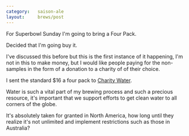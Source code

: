```yaml
---
category:   saison-ale
layout:     brews/post
---
```


For Superbowl Sunday I'm going to bring a Four Pack.

Decided that I'm going buy it.

I've discussed this before but this is the first instance of it
happening, I'm not in this to make money, but I would like people
paying for the non-samples in the form of a donation to a charity of
of their choice.

I sent the standard $16 a four pack to [Charity Water](https://www.charitywater.org/donate/general/thankyou/AoB89PHi).

Water is such a vital part of my brewing process and such a precious resource,
it's important that we support efforts to get clean water to all corners 
of the globe.

It's absolutely taken for granted in North America, how long until
they realize it's not unlimited and implement restrictions such
as those in Australia?
